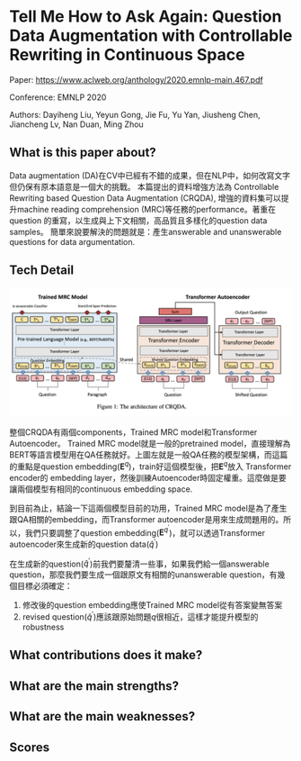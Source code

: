 # Tell Me How to Ask Again: Question Data Augmentation with Controllable Rewriting in Continuous Space

Paper: https://www.aclweb.org/anthology/2020.emnlp-main.467.pdf

Conference: EMNLP 2020

Authors: Dayiheng Liu, Yeyun Gong, Jie Fu, Yu Yan, Jiusheng Chen, Jiancheng Lv, Nan Duan, Ming Zhou

## What is this paper about?
Data augmentation (DA)在CV中已經有不錯的成果，但在NLP中，如何改寫文字但仍保有原本語意是一個大的挑戰。
本篇提出的資料增強方法為 Controllable Rewriting based Question Data Augmentation (CRQDA), 增強的資料集可以提升machine reading comprehension (MRC)等任務的performance。著重在question 的重寫，以生成與上下文相關，高品質且多樣化的question data samples。
簡單來說要解決的問題就是：產生answerable and unanswerable questions for data argumentation.

## Tech Detail
![](img1.png)

整個CRQDA有兩個components，Trained MRC model和Transformer Autoencoder。
Trained MRC model就是一般的pretrained model，直接理解為BERT等語言模型用在QA任務就好。上圖左就是一般QA任務的模型架構，而這篇的重點是question embedding($\bm{E}^q$)，train好這個模型後，把$\bm{E}^q$放入 Transformer encoder的 embedding layer，然後訓練Autoencoder時固定權重。這麼做是要讓兩個模型有相同的continuous embedding space.

到目前為止，結論一下這兩個模型目前的功用，Trained MRC model是為了產生跟QA相關的embedding，而Transformer autoencoder是用來生成問題用的。所以，我們只要調整了question embedding($\bm{E}^{q^{\prime}}$)，就可以透過Transformer autoencoder來生成新的question data($\hat{q}^\prime$)

在生成新的question($\hat{q}^\prime$)前我們要釐清一些事，如果我們給一個answerable question，那麼我們要生成一個跟原文有相關的unanswerable question，有幾個目標必須確定：
1. 修改後的question embedding應使Trained MRC model從有答案變無答案
1.  revised question($\hat{q}^\prime$)應該跟原始問題$q$很相近，這樣才能提升模型的robustness




## What contributions does it make?

## What are the main strengths?

## What are the main weaknesses?

## Scores